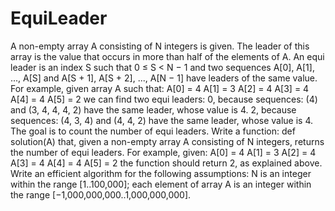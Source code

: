 # EquiLeader
A non-empty array A consisting of N integers is given.
The leader of this array is the value that occurs in more than half of the elements of A.
An equi leader is an index S such that 0 ≤ S < N − 1 and two sequences A[0], A[1], ..., A[S] and A[S + 1], A[S + 2], ..., A[N − 1] have leaders of the same value.
For example, given array A such that:
    A[0] = 4
    A[1] = 3
    A[2] = 4
    A[3] = 4
    A[4] = 4
    A[5] = 2
we can find two equi leaders:
0, because sequences: (4) and (3, 4, 4, 4, 2) have the same leader, whose value is 4.
2, because sequences: (4, 3, 4) and (4, 4, 2) have the same leader, whose value is 4.
The goal is to count the number of equi leaders.
Write a function:
def solution(A)
that, given a non-empty array A consisting of N integers, returns the number of equi leaders.
For example, given:
    A[0] = 4
    A[1] = 3
    A[2] = 4
    A[3] = 4
    A[4] = 4
    A[5] = 2
the function should return 2, as explained above.
Write an efficient algorithm for the following assumptions:
N is an integer within the range [1..100,000];
each element of array A is an integer within the range [−1,000,000,000..1,000,000,000].
